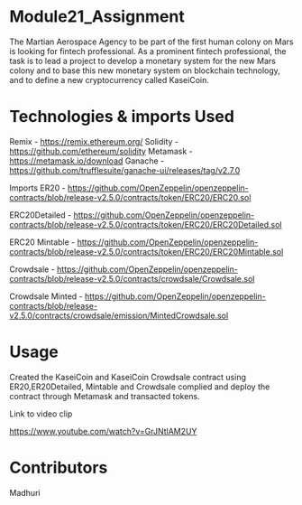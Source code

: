 # Module21_Assignment
The Martian Aerospace Agency to be part of the first human colony on Mars is looking for fintech professional. As a prominent fintech professional, the task is to lead a project to develop a monetary system for the new Mars colony and  to base this new monetary system on blockchain technology, and to define a new cryptocurrency called KaseiCoin.

# Technologies & imports Used 

Remix - https://remix.ethereum.org/
Solidity - https://github.com/ethereum/solidity
Metamask - https://metamask.io/download
Ganache - https://github.com/trufflesuite/ganache-ui/releases/tag/v2.7.0

Imports 
ER20 - https://github.com/OpenZeppelin/openzeppelin-contracts/blob/release-v2.5.0/contracts/token/ERC20/ERC20.sol

ERC20Detailed - https://github.com/OpenZeppelin/openzeppelin-contracts/blob/release-v2.5.0/contracts/token/ERC20/ERC20Detailed.sol

ERC20 Mintable - https://github.com/OpenZeppelin/openzeppelin-contracts/blob/release-v2.5.0/contracts/token/ERC20/ERC20Mintable.sol

Crowdsale - https://github.com/OpenZeppelin/openzeppelin-contracts/blob/release-v2.5.0/contracts/crowdsale/Crowdsale.sol

Crowdsale Minted - https://github.com/OpenZeppelin/openzeppelin-contracts/blob/release-v2.5.0/contracts/crowdsale/emission/MintedCrowdsale.sol



# Usage 
Created the KaseiCoin and KaseiCoin Crowdsale contract using ER20,ER20Detailed, Mintable and Crowdsale complied and deploy the contract through Metamask and transacted tokens.

Link to video clip

https://www.youtube.com/watch?v=GrJNtlAM2UY


# Contributors
Madhuri 
 
